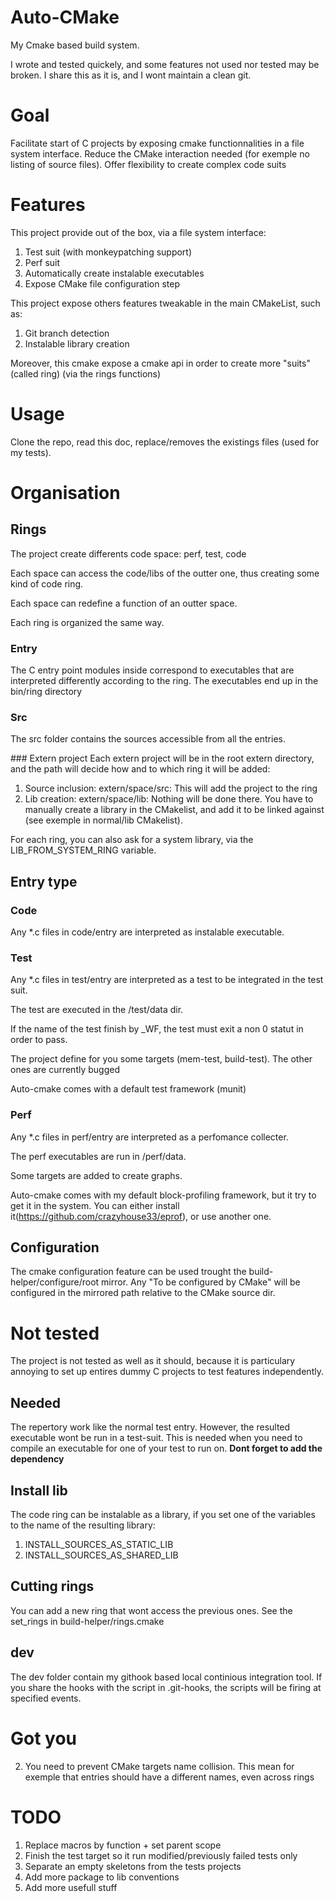 # Auto-CMake 
My Cmake based build system. 

I wrote and tested quickely, and some features not used nor tested may be broken. I share this as it is, and I wont maintain a clean git.

# Goal
Facilitate start of C projects by exposing cmake functionnalities in a file system interface. Reduce the CMake interaction needed (for exemple no listing of source files). Offer flexibility to create complex code suits

# Features
This project provide out of the box, via a file system interface:
1. Test suit (with monkeypatching support) 
2. Perf suit
4. Automatically create instalable executables 
1. Expose CMake file configuration step 

This project expose others features tweakable in the main CMakeList, such as:
1. Git branch detection
2. Instalable library creation


Moreover, this cmake expose a cmake api in order to create more "suits" (called ring) (via the rings functions)


# Usage
Clone the repo, read this doc, replace/removes the existings files (used for my tests).  

# Organisation

## Rings
The project create differents code space:  perf, test, code

Each space can access the code/libs of the outter one, thus creating some kind of code ring.

Each space can redefine a function of an outter space.

Each ring is organized the same way.

### Entry

The C entry point modules inside correspond to executables that are interpreted differently according to the ring. The executables end up in the bin/ring directory

### Src
The src folder contains the sources accessible from all the entries.

### Extern project 
Each extern project will be in the root extern directory, and the path will decide how and to which ring it will be added:
1. Source inclusion: extern/space/src: This will add the project to the ring 
2. Lib creation: extern/space/lib: Nothing will be done there. You have to manually create a library in the CMakelist, and add it to be linked against (see exemple in normal/lib CMakelist).

For each ring, you can also ask for a system library, via the LIB\_FROM\_SYSTEM\_RING variable.


## Entry type
### Code ###
Any \*.c files in code/entry are interpreted as instalable executable. 

### Test ###
Any \*.c files in test/entry are interpreted as a test to be integrated in the test suit. 

The test are executed in the /test/data dir. 
 
If the name of the test finish by \_WF, the test must exit a non 0 statut in order to pass.

The project define for you some targets (mem-test, build-test). The other ones are currently bugged

Auto-cmake comes with a default test framework (munit)

### Perf ###
Any \*.c files in perf/entry are interpreted as a perfomance collecter. 

The perf executables are run in /perf/data.

Some targets are added to create graphs.

Auto-cmake comes with my default block-profiling framework, but it try to get it in the system. You can either install it(https://github.com/crazyhouse33/eprof), or use another one.


## Configuration
The cmake configuration feature can be used trought the build-helper/configure/root mirror. Any "To be configured by CMake" will be configured in the mirrored path relative to the CMake source dir.

# Not tested
The project is not tested as well as it should, because it is particulary annoying to set up entires dummy C projects to test features independently. 

## Needed
The repertory work like the normal test entry. However, the resulted executable wont be run in a test-suit. This is needed when you need to compile an executable for one of your test to run on. **Dont forget to add the dependency**

## Install lib
The code ring can be instalable as a library, if you set one of the variables to the name of the resulting library:
1. INSTALL\_SOURCES\_AS\_STATIC\_LIB 
1. INSTALL\_SOURCES\_AS\_SHARED\_LIB 

## Cutting rings
You can add a new ring that wont access the previous ones. See the set\_rings in build-helper/rings.cmake

## dev
The dev folder contain my githook based local continious integration tool. If you share the hooks with the script in .git-hooks, the scripts will be firing at specified events.

# Got you
2. You need to prevent CMake targets name collision. This mean for exemple that entries should have a different names, even across rings


# TODO
1. Replace macros by function + set parent scope
1. Finish the test target so it run modified/previously failed tests only
1. Separate an empty skeletons from the tests projects
1. Add more package to lib conventions
1. Add more usefull stuff





